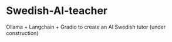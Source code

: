 # Swedish-AI-teacher
Ollama + Langchain + Gradio to create an AI Swedish tutor (under construction)
